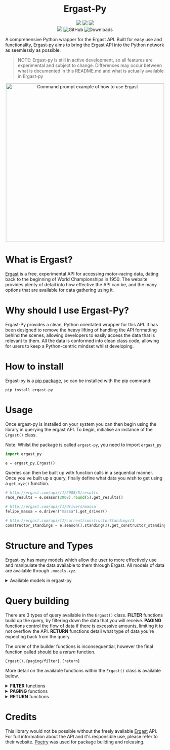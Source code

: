<h1 align="center"><b>Ergast-Py</b></h1>

<p align="center">
    <img src="https://img.shields.io/github/stars/Samuel-Roach/ergast-py?color=purple&style=for-the-badge"/>
    <img src="https://img.shields.io/github/languages/code-size/Samuel-Roach/ergast-py?style=for-the-badge"/>
    <img src="https://img.shields.io/github/commit-activity/m/Samuel-Roach/ergast-py?color=green&style=for-the-badge"/>
    <br>
    <img src="https://img.shields.io/pypi/v/ergast-py?color=yellow&style=for-the-badge"/>
    <img alt="GitHub" src="https://img.shields.io/github/license/Samuel-roach/Ergast-py?color=orange&style=for-the-badge">
    <img alt="Downloads" src="https://img.shields.io/pypi/dw/ergast-py?color=red&style=for-the-badge">
</p>

A comprehensive Python wrapper for the Ergast API. Built for easy use and functionality, Ergast-py aims to bring the Ergast API into the Python network as seemlessly as possible.

> NOTE: Ergast-py is still in active development, so all features are experimental and subject to change. Differences may occur between what is documented in this README.md and what is actually available in Ergast-py

<p align="center">
   <img width="500" src="images/../img/carbon.png" alt="Command prompt example of how to use Ergast">
</p>

# What is Ergast?

[Ergast](http://ergast.com/mrd/) is a free, experimental API for accessing motor-racing data, dating back to the beginning of World Championships in 1950. The website provides plenty of detail into how effective the API can be, and the many options that are available for data gathering using it.

# Why should I use Ergast-Py?

Ergast-Py provides a clean, Python orientated wrapper for this API. It has been designed to remove the heavy lifting of handling the API formatting behind the scenes, allowing developers to easily access the data that is relevant to them. All the data is conformed into clean class code, allowing for users to keep a Python-centric mindset whilst developing.

# How to install

Ergast-py is a [pip package](https://pypi.org/project/ergast-py/), so can be installed with the pip command:

```
pip install ergast-py
```

# Usage

Once ergast-py is installed on your system you can then begin using the library in querying the ergast API. To begin, initialise an instance of the ``Ergast()`` class.

Note: Whilst the package is called ``ergast-py``, you need to import ``ergast_py``

```python
import ergast_py

e = ergast_py.Ergast()
```

Queries can then be built up with function calls in a sequential manner. Once you've built up a query, finally define what data you wish to get using a ``get_xyz()`` function.

```python
# http://ergast.com/api/f1/2008/5/results
race_results = e.season(2008).round(5).get_results()

# http://ergast.com/api/f1/drivers/massa
felipe_massa = e.driver("massa").get_driver()

# http://ergast.com/api/f1/current/constructorStandings/3
constructor_standings = e.season().standing(3).get_constructor_standings()
```

# Structure and Types

Ergast-py has many models which allow the user to more effectively use and manipulate the data available to them through Ergast. All models of data are available through ``.models.xyz``.

<details>
<summary>Available models in ergast-py</summary>
<br>

| Name                | Description                                            |
|---------------------|--------------------------------------------------------|
| AverageSpeed        | The average speed achieved during a fastest lap        |
| Circuit             | Details about a Formula One circuit                    |
| ConstructorStanding | A single constructor's representation in the standings |
| Constructor         | A Formula One constructor                              |
| DriverStanding      | A single driver's representation in the standings      |
| Driver              | A Formula One driver                                   |
| FastestLap          | A fastest lap achieved by a driver                     |
| Lap                 | Details about a drivers lap                            |
| Location            | The position of a circuit                              |
| PitStop             | Details about a driver's pit stop                      |
| Race                | Full representation of a Formula One race              |
| Result              | Details about a driver's result                        |
| Season              | Details about a Formula One season                     |
| StandingsList       | A list of standings; constructors or drivers           |
| Status              | Details about the final status of a driver in a race   |
| Timing              | Details about the timings of a driver during a lap     |

</details>

# Query building

There are 3 types of query available in the ``Ergast()`` class. <b>FILTER</b> functions build up the query, by filtering down the data that you will receive. <b>PAGING</b> functions control the flow of data if there is excessive amounts, limiting it to not overflow the API. <b>RETURN</b> functions detail what type of data you're expecting back from the query.

The order of the builder functions is inconsequential, however the final function called should be a <i>return</i> function.
```
Ergast().{paging/filter}.{return}
```

More detail on the available functions within the ``Ergast()`` class is available below.

<details>
<summary><b>FILTER</b> functions</summary>
<br>

| Name        | Arguments                | Notes                                                                      |
|-------------|--------------------------|----------------------------------------------------------------------------|
| season      | year: int                | If you call season with no arguments it will default to the current season |
| round       | round_no: int            | If you call round with no arguments it will default to the last round      |
| driver      | driver: Driver           |                                                                            |
| constructor | constructor: Constructor |                                                                            |
| qualifying  | position: int            | Position at the <i>end</i> of qualifying                                   |
| sprint      | position: int            |                                                                            |
| grid        | position: int            | Position lined up on the grid                                              |
| result      | position: int            |                                                                            |
| fastest     | position: int            | Ranking in list of each drivers fastest lap                                |
| circuit     | circuit: Circuit         |                                                                            |
| status      | status: int              | Must use statusId or string representation                                 |
| standing    | position: int            | Position of Driver or Constructor in standing                              |
| lap         | lap_number: int          |                                                                            |
| pit_stop    | stop_number: int         |                                                                            |

</details>

<details>
<summary><b>PAGING</b> functions</summary>
<br>

| Name   | Arguments   |
|--------|-------------|
| limit  | amount: int |
| offset | amount: int |


</details>

<details>
<summary><b>RETURN</b> functions</summary>
<br>

> NOTE: All the functions that return a single object will raise an Exception if your query is returning more than one item.

| Name                      | Return Type         |
|---------------------------|---------------------|
| get_circuits              | list[Circuit]       |
| get_circuit               | Circuit             |
| get_constructors          | list[Constructor]   |
| get_constructor           | Constructor         |
| get_drivers               | list[Driver]        |
| get_driver                | Driver              |
| get_qualifyings           | list[Race]          |
| get_qualifying            | Race                |
| get_sprints               | list[Race]          |
| get_sprint                | Race                |
| get_results               | list[Race]          |
| get_result                | Race                |
| get_races                 | list[Race]          |
| get_race                  | Race                |
| get_seasons               | list[Season]        |
| get_season                | Season              |
| get_statuses              | list[Status]        |
| get_status                | Status              |
| get_driver_standings      | list[StandingsList] |
| get_driver_standing       | StandingsList       |
| get_constructor_standings | list[StandingsList] |
| get_constructor_standing  | StandingsList       |
| get_laps                  | list[Race]          |
| get_lap                   | Race                |
| get_pit_stops             | list[Race]          |
| get_pit_stop              | Race                |

</details>

# Credits

This library would not be possible without the freely available [Ergast](http://ergast.com/mrd/) API. For full information about the API and it's responsible use, please refer to their website. [Poetry](https://python-poetry.org/) was used for package building and releasing.
